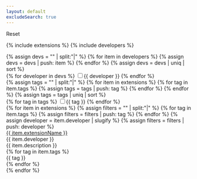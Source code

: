 ```yaml
---
layout: default
excludeSearch: true
---
```


<div class="sorting-controls">
  <label>
    <span class="reset">Reset</span>
  </label>
</div>

{% include extensions %}
{% include developers %}

<div class="sorter-checkboxes">
    {% assign devs = "" | split:"|" %}
    {% for item in developers %}
        {% assign devs = devs | push: item %}
    {% endfor %}
    {% assign devs = devs | uniq | sort %}
    <div>
    {% for developer in devs %}
      <label class="sorter-checkbox">
        <input type="checkbox" id="{{ developer | slugify }}" value="{{ developer | slugify }}"><span>{{ developer }}</span>
      </label>
    {% endfor %}
    </div>
    {% assign tags = "" | split:"|" %}
    {% for item in extensions %}
        {% for tag in item.tags %}
            {% assign tags = tags | push: tag %}
        {% endfor %}
    {% endfor %}
    {% assign tags = tags | uniq | sort %}
    <div>
    {% for tag in tags %}
        <label class="sorter-checkbox">
            <input type="checkbox" id="{{ tag }}" value="{{ tag }}"><span>{{ tag }}</span>
        </label>
    {% endfor %}
    </div>
</div>

<div class="sorter">
{% for item in extensions %}
{% assign filters = "" | split:"|" %}
{% for tag in item.tags %}
  {% assign filters = filters | push: tag %}
{% endfor %}
{% assign developer = item.developer | slugify %}
{% assign filters = filters | push: developer %}
<div class="sorter-item" data-title="{{ item.title }}" data-groups='["{{ filters | join: '", "'}}"]'>
  <div class="sorter-item-inner">
    <div class="sorter-column sorter-item-title">
      <a href="{{ item.repository }}">{{ item.extensionName }}</a>
    </div>
    <div class="sorter-column sorter-item-developer">
      {{ item.developer }}
    </div>
    <div class="sorter-column sorter-item-description">
      {{ item.description }}
    </div>
    <div class="sorter-column sorter-item-tags">
      {% for tag in item.tags %}
        <div class="tag">{{ tag }}</div>
      {% endfor %}
    </div>
  </div>
</div>
{% endfor %}
</div>

<script src="{{ site.baseurl }}/js/shuffle.min.js"></script>
<script type="text/javascript">
var Shuffle = window.Shuffle
var element = document.querySelector('.sorter')

var shuffleInstance = new Shuffle(element, {
  itemSelector: '.sorter-item',
  useTransforms: false,
  speed: 0,
  staggerAmount: 0,
})
shuffleInstance.layout()

function filterItems() {
    values = []
    $(".sorter-checkbox :checked").each(function () {
        values.push($(this).val())
    })
    shuffleInstance.filter(values)
    return values
}

$(".sorter-checkbox").click(function() {
    selected = filterItems()
    if (selected.length) {
        window.location.hash = "#" + selected.join("&")
    }
    else {
        history.pushState("", document.title, window.location.pathname + window.location.search);
    }
    
    
})

activeTags = window.location.hash.replace("#", "").split("&")

found = 0
for (i = 0; i < activeTags.length; i++) {
    tag = $("#" + decodeURIComponent(activeTags[i]))
    if ( tag.length ) {
        tag.prop('checked', true)
        found = tag
    }
}
if ( found ) {
    filterItems()
}

$(".reset").click(function () {
    $(".sorter-checkbox :checked").each(function () {
        this.checked = false
    })
    shuffleInstance.filter()
    history.pushState("", document.title, window.location.pathname + window.location.search);
})
</script>
